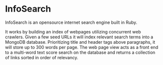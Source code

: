 # InfoSearch

InfoSearch is an opensource internet search engine built in Ruby.

It works by building an index of webpages utilizing concurrent web
crawlers. Given a few seed URLs it will index relevant search terms
into a MongoDB database. Prioritizing title and header tags above
paragraphs, it will store up to 300 words per page. The web page view 
acts as a front end to a multi-word text score search on the database
and returns a collection of links sorted in order of relevancy.

